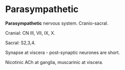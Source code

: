 # Parasympathetic

**Parasympathetic** nervous system. Cranio-sacral.

Cranial: CN III, VII, IX, X.

Sacral: S2,3,4.

Synapse at viscera - post-synaptic neurones are short.

Nicotinic ACh at ganglia, muscarinic at viscera.
